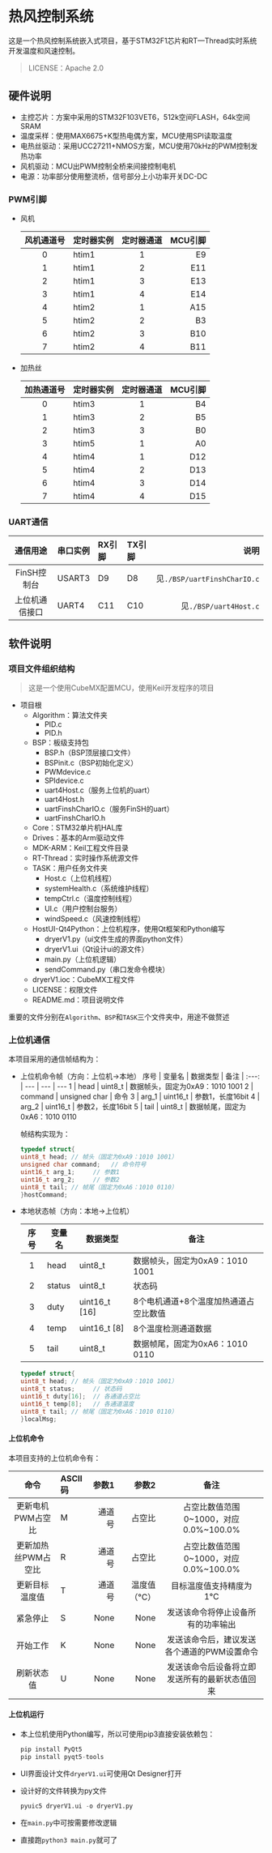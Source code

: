 # 热风控制系统

这是一个热风控制系统嵌入式项目，基于STM32F1芯片和RT—Thread实时系统开发温度和风速控制。

> LICENSE：Apache 2.0

## 硬件说明

- 主控芯片：方案中采用的STM32F103VET6，512k空间FLASH，64k空间SRAM
- 温度采样：使用MAX6675+K型热电偶方案，MCU使用SPI读取温度
- 电热丝驱动：采用UCC27211+NMOS方案，MCU使用70kHz的PWM控制发热功率
- 风机驱动：MCU出PWM控制全桥来间接控制电机
- 电源：功率部分使用整流桥，信号部分上小功率开关DC-DC

### PWM引脚

- 风机

  风机通道号 | 定时器实例 | 定时器通道 | MCU引脚
  :---: | :--- | :---: | ---:
  0 | htim1 | 1 | E9
  1 | htim1 | 2 | E11
  2 | htim1 | 3 | E13
  3 | htim1 | 4 | E14
  4 | htim2 | 1 | A15
  5 | htim2 | 2 | B3
  6 | htim2 | 3 | B10
  7 | htim2 | 4 | B11

- 加热丝

  加热通道号 | 定时器实例 | 定时器通道 | MCU引脚
  :---: | :--- | :---: | ---:
  0 | htim3 | 1 | B4
  1 | htim3 | 2 | B5
  2 | htim3 | 3 | B0
  3 | htim5 | 1 | A0
  4 | htim4 | 1 | D12
  5 | htim4 | 2 | D13
  6 | htim4 | 3 | D14
  7 | htim4 | 4 | D15

### UART通信

通信用途 | 串口实例 | RX引脚 | TX引脚 | 说明
:---: | :--- | :--- | :--- | ---:
FinSH控制台 | USART3 | D9 | D8 | 见`./BSP/uartFinshCharIO.c`
上位机通信接口 | UART4 | C11 | C10 | 见`./BSP/uart4Host.c`

## 软件说明

### 项目文件组织结构

> 这是一个使用CubeMX配置MCU，使用Keil开发程序的项目

- 项目根
  - Algorithm：算法文件夹
    - PID.c
    - PID.h
  - BSP：板级支持包
    - BSP.h（BSP顶层接口文件）
    - BSPinit.c（BSP初始化定义）
    - PWMdevice.c
    - SPIdevice.c
    - uart4Host.c（服务上位机的uart）
    - uart4Host.h
    - uartFinshCharIO.c（服务FinSH的uart）
    - uartFinshCharIO.h
  - Core：STM32单片机HAL库
  - Drives：基本的Arm驱动文件
  - MDK-ARM：Keil工程文件目录
  - RT-Thread：实时操作系统源文件
  - TASK：用户任务文件夹
    - Host.c（上位机线程）
    - systemHealth.c（系统维护线程）
    - tempCtrl.c（温度控制线程）
    - UI.c（用户控制台服务）
    - windSpeed.c（风速控制线程）
  - HostUI-Qt4Python：上位机程序，使用Qt框架和Python编写
    - dryerV1.py（ui文件生成的界面python文件）
    - dryerV1.ui（Qt设计ui的源文件）
    - main.py（上位机逻辑）
    - sendCommand.py（串口发命令模块）
  - dryerV1.ioc：CubeMX工程文件
  - LICENSE：权限文件
  - README.md：项目说明文件

重要的文件分别在`Algorithm`、`BSP`和`TASK`三个文件夹中，用途不做赘述

### 上位机通信

本项目采用的通信帧结构为：

- 上位机命令帧（方向：上位机->本地）
     序号 | 变量名 | 数据类型 | 备注 |
     :---: | --- | --- | ---
     1 | head | uint8_t | 数据帧头，固定为0xA9：1010 1001
     2 | command | unsigned char | 命令
     3 | arg_1 | uint16_t | 参数1，长度16bit
     4 | arg_2 | uint16_t | 参数2，长度16bit
     5 | tail | uint8_t | 数据帧尾，固定为0xA6：1010 0110

    帧结构实现为：

    ```C
    typedef struct{
    uint8_t head; // 帧头（固定为0xA9：1010 1001）
    unsigned char command;   // 命令符号
    uint16_t arg_1;     // 参数1
    uint16_t arg_2;     // 参数2
    uint8_t tail; // 帧尾（固定为0xA6：1010 0110）
    }hostCommand;
     ```

- 本地状态帧（方向：本地->上位机）

    序号 | 变量名 | 数据类型 | 备注 |
    :---: | --- | --- | ---
    1 | head | uint8_t | 数据帧头，固定为0xA9：1010 1001
    2 | status | uint8_t | 状态码
    3 | duty  | uint16_t [16] | 8个电机通道+8个温度加热通道占空比数值
    4 | temp | uint16_t [8] | 8个温度检测通道数据
    5 | tail | uint8_t | 数据帧尾，固定为0xA6：1010 0110

    ```C
    typedef struct{
    uint8_t head; // 帧头（固定为0xA9：1010 1001）
    uint8_t status;     // 状态码
    uint16_t duty[16];  // 各通道占空比
    uint16_t temp[8];   // 各通道温度
    uint8_t tail; // 帧尾（固定为0xA6：1010 0110）
    }localMsg;
    ```

#### 上位机命令

本项目支持的上位机命令有：

命令 | ASCII码 | 参数1 | 参数2 | 备注
:---: | :--- | ---: | ---: | :---:
更新电机PWM占空比 | M | 通道号 | 占空比 | 占空比数值范围0~1000，对应0.0%~100.0%
更新加热丝PWM占空比 | R | 通道号 | 占空比 | 占空比数值范围0~1000，对应0.0%~100.0%
更新目标温度值 | T | 通道号 | 温度值（°C） | 目标温度值支持精度为1°C
紧急停止 | S | None | None | 发送该命令将停止设备所有的功率输出
开始工作 | K | None | None | 发送该命令后，建议发送各个通道的PWM设置命令
刷新状态值 | U | None | None | 发送该命令后设备将立即发送所有的最新状态值回来

#### 上位机运行

- 本上位机使用Python编写，所以可使用pip3直接安装依赖包：

  ```Python
  pip install PyQt5
  pip install pyqt5-tools
  ```

- UI界面设计文件`dryerV1.ui`可使用Qt Designer打开
- 设计好的文件转换为py文件

  ```Python
  pyuic5 dryerV1.ui -o dryerV1.py
  ```

- 在`main.py`中可按需要修改逻辑
- 直接跑`python3 main.py`就可了
